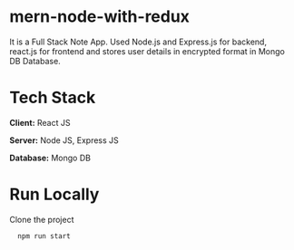 # mern-node-with-redux
It is a Full Stack Note App. Used Node.js and Express.js for backend, react.js for frontend and stores user details in encrypted format in Mongo DB Database.

# Tech Stack
**Client:** React JS

**Server:** Node JS, Express JS

**Database:** Mongo DB

# Run Locally
Clone the project
```bash
  npm run start
```


